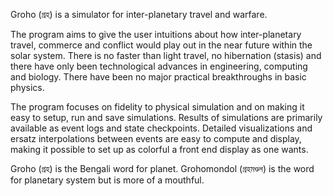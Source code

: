 Groho (গ্রহ) is a simulator for inter-planetary travel and warfare.

The program aims to give the user intuitions about how inter-planetary travel, commerce and conflict would play out in the near future within the solar system. There is no faster than light travel, no hibernation (stasis) and there have only been technological advances in engineering, computing and biology. There have been no major practical breakthroughs in basic physics.

The program focuses on fidelity to physical simulation and on making it easy to setup, run and save simulations. Results of simulations are primarily available as event logs and state checkpoints. Detailed visualizations and ersatz interpolations between events are easy to compute and display, making it possible to set up as colorful a front end display as one wants.

Groho (গ্রহ) is the Bengali word for planet. Grohomondol (গ্রহমণ্ডল) is the word for planetary system but is more of a mouthful. 
